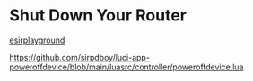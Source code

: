 # Shut Down Your Router
[esirplayground](https://github.com/esirplayground/luci-app-poweroff)

https://github.com/sirpdboy/luci-app-poweroffdevice/blob/main/luasrc/controller/poweroffdevice.lua
